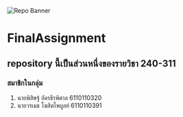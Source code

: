 ![Repo Banner](https://cdn.discordapp.com/attachments/862535023227306024/955481552068968489/unknown.png)
# FinalAssignment
## repository นี้เป็นส่วนหนึ่งของรายวิชา 240-311
### สมาชิกในกลุ่ม 
1. นายพิสิษฐ์ อัครธีรพิศาล 6110110320
2. นายวรเมธ โฆสิตไพบูลย์ 6110110391
